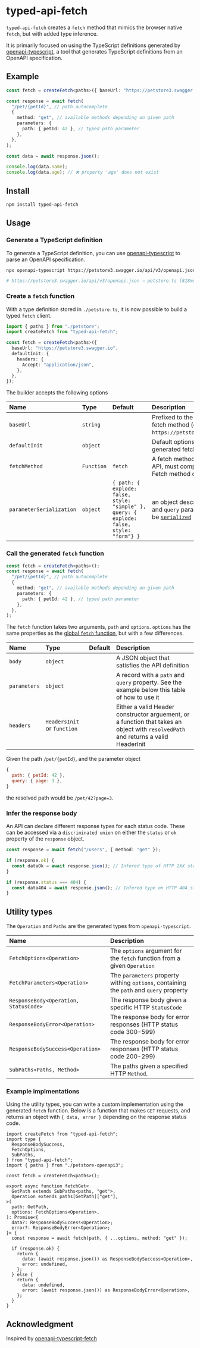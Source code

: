# typed-api-fetch

`typed-api-fetch` creates a `fetch` method that mimics the browser native `fetch`, but with added type inference.

It is primarily focused on using the TypeScript definitions generated by [openapi-typescript](https://github.com/drwpow/openapi-typescript/tree/main/packages/openapi-typescript), a tool that generates TypeScript definitions from an OpenAPI specification.

## Example

```ts
const fetch = createFetch<paths>({ baseUrl: "https://petstore3.swagger.io" });

const response = await fetch(
  "/pet/{petId}", // path autocomplete
  {
    method: "get", // available methods depending on given path
    parameters: {
      path: { petId: 42 }, // typed path parameter
    },
  },
);

const data = await response.json();

console.log(data.name);
console.log(data.age); // ❌ property 'age' does not exist
```

## Install

```bash
npm install typed-api-fetch
```

## Usage

### Generate a TypeScript definition

To generate a TypeScript definition, you can use [openapi-typescript](https://github.com/drwpow/openapi-typescript) to parse an OpenAPI specification.

```bash
npx openapi-typescript https://petstore3.swagger.io/api/v3/openapi.json --output petstore.ts

# https://petstore3.swagger.io/api/v3/openapi.json → petstore.ts [818ms]
```

### Create a `fetch` function

With a type definition stored in `./petstore.ts`, it is now possible to build a typed `fetch` client.

```ts
import { paths } from "./petstore";
import createFetch from "typed-api-fetch";

const fetch = createFetch<paths>({
  baseUrl: "https://petstore3.swagger.io",
  defaultInit: {
    headers: {
      Accept: "application/json",
    },
  },
});
```

The builder accepts the following options

| Name                     | Type       | Default                                                                                  | Description                                                                                                                                 |
| :----------------------- | :--------- | :--------------------------------------------------------------------------------------- | :------------------------------------------------------------------------------------------------------------------------------------------ |
| `baseUrl`                | `string`   |                                                                                          | Prefixed to the `path` of the fetch method (eg. `https://petstore3.swagger.io`)                                                             |
| `defaultInit`            | `object`   |                                                                                          | Default options in the generated fetch method                                                                                               |
| `fetchMethod`            | `Function` | `fetch`                                                                                  | A fetch method used to call the API, must comply to the global Fetch method definition                                                      |
| `parameterSerialization` | `object`   | `{ path: { explode: false, style: "simple" }, query: { explode: false, style: "form"} }` | an object describing how `path` and `query` parameters should be [`serialized`](https://swagger.io/docs/specification/serialization/#query) |

### Call the generated `fetch` function

```ts
const fetch = createFetch<paths>();
const response = await fetch(
  "/pet/{petId}", // path autocomplete
  {
    method: "get", // available methods depending on given path
    parameters: {
      path: { petId: 42 }, // typed path parameter
    },
  },
);
```

The `fetch` function takes two arguments, `path` and `options`. `options` has the same properties as the [global `fetch` function](https://developer.mozilla.org/en-US/docs/Web/API/fetch#options), but with a few differences.

| Name         | Type                        | Default | Description                                                                                                                        |
| :----------- | :-------------------------- | :------ | :--------------------------------------------------------------------------------------------------------------------------------- |
| `body`       | `object`                    |         | A JSON object that satisfies the API definition                                                                                    |
| `parameters` | `object`                    |         | A record with a `path` and `query` property. See the example below this table of how to use it                                     |
| `headers`    | `HeadersInit` or `function` |         | Either a valid Header constructor arguement, or a function that takes an object with `resolvedPath` and returns a valid HeaderInit |

Given the path `/pet/{petId}`, and the parameter object

```js
{
  path: { petId: 42 },
  query: { page: 3 },
}
```

the resolved path would be `/pet/42?page=3`.

### Infer the response body

An API can declare different response types for each status code.
These can be accessed via a `discriminated union` on either the `status` or `ok` property of the `response` object.

```ts
const response = await fetch("/users", { method: "get" });

if (response.ok) {
  const dataOk = await response.json(); // Infered type of HTTP 2XX status codes
}

if (response.status === 404) {
  const data404 = await response.json(); // Infered type on HTTP 404 status responses
}
```

## Utility types

The `Operation` and `Paths` are the generated types from `openapi-typescript`.

| Name                                  | Description                                                                             |
| :------------------------------------ | :-------------------------------------------------------------------------------------- |
| `FetchOptions<Operation>`             | The `options` argument for the `fetch` function from a given `Operation`                |
| `FetchParameters<Operation>`          | The `parameters` property withing `options`, containing the `path` and `query` property |
| `ResponseBody<Operation, StatusCode>` | The response body given a specific HTTP `StatusCode`                                    |
| `ResponseBodyError<Operation>`        | The response body for error responses (HTTP status code 300-599)                        |
| `ResponseBodySuccess<Operation>`      | The response body for error responses (HTTP status code 200-299)                        |
| `SubPaths<Paths, Method>`             | The paths given a specified HTTP `Method`.                                              |

### Example implmentations

Using the utility types, you can write a custom implementation using the generated `fetch` function. Below is a function that makes `GET` requests, and returns an object with `{ data, error }` depending on the response status code.

```tsx
import createFetch from "typed-api-fetch";
import type {
  ResponseBodySuccess,
  FetchOptions,
  SubPaths,
} from "typed-api-fetch";
import { paths } from "./petstore-openapi3";

const fetch = createFetch<paths>();

export async function fetchGet<
  GetPath extends SubPaths<paths, "get">,
  Operation extends paths[GetPath]["get"],
>(
  path: GetPath,
  options: FetchOptions<Operation>,
): Promise<{
  data?: ResponseBodySuccess<Operation>;
  error?: ResponseBodyError<Operation>;
}> {
  const response = await fetch(path, { ...options, method: "get" });

  if (response.ok) {
    return {
      data: (await response.json()) as ResponseBodySuccess<Operation>,
      error: undefined,
    };
  } else {
    return {
      data: undefined,
      error: (await response.json()) as ResponseBodyError<Operation>,
    };
  }
}
```

## Acknowledgment

Inspired by [openapi-typescript-fetch](https://github.com/ajaishankar/openapi-typescript-fetch)
